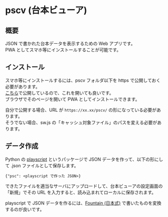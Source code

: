 # pscv (台本ビューア)

## 概要

JSON で書かれた台本データを表示するための Web アプリです。  
PWA としてスマホ等にインストールすることが可能です。

## インストール

スマホ等にインストールするには、pscv フォルダ以下を https で公開しておく必要があります。  
[こちら](https://satamame.github.io/pscv/)で公開しているので、これを開いても良いです。  
ブラウザでそのページを開いて PWA としてインストールできます。

自分で公開する場合、URL が `https://xx.xx/pscv/` の形になっている必要があります。  
そうでない場合、sw.js の「キャッシュ対象ファイル」のパスを変える必要があります。

## データ作成

Python の [playscript](https://pypi.org/project/playscript/) というパッケージで JSON データを作って、以下の形にして .json ファイルとして保存します。

    {"psc": <playscript で作った JSON>}

できたファイルを適当なサーバにアップロードして、台本ビューアの設定画面の「新規」でその URL を入力すると、読み込まれてローカルに保存されます。

playscript で JSON データを作るには、[Fountain (日本式)](https://satamame.github.io/playscript/master/fountain.html) で書いたものを変換するのが良いです。
